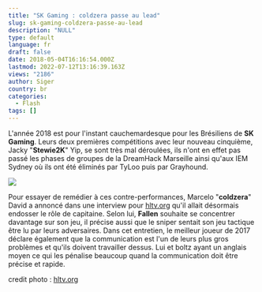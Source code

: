 ```yaml
---
title: "SK Gaming : coldzera passe au lead"
slug: sk-gaming-coldzera-passe-au-lead
description: "NULL"
type: default
language: fr
draft: false
date: 2018-05-04T16:16:54.000Z
lastmod: 2022-07-12T13:16:39.163Z
views: "2186"
author: Siger
country: br
categories:
  - Flash
tags: []
---
```

L'année 2018 est pour l'instant cauchemardesque pour les Brésiliens de **SK Gaming**. Leurs deux premières compétitions avec leur nouveau cinquième, Jacky "**Stewie2K**" Yip, se sont très mal déroulées, ils n'ont en effet pas passé les phases de groupes de la DreamHack Marseille ainsi qu'aux IEM Sydney où ils ont été éliminés par TyLoo puis par Grayhound.

![](/images/articles/5aec81a9b4f0d/images/2eheRyskwWncYoZwY0nKMW12LJrBnmRtzUtwv78u.jpeg)

Pour essayer de remédier à ces contre-performances, Marcelo "**coldzera**" David a annoncé dans une interview pour [hltv.org](https://www.hltv.org/news/23493/coldzera-we-are-going-to-change-the-igl-ill-take-the-role) qu'il allait désormais endosser le rôle de capitaine. Selon lui, **Fallen** souhaite se concentrer davantage sur son jeu, il précise aussi que le sniper sentait son jeu tactique être lu par leurs adversaires. Dans cet entretien, le meilleur joueur de 2017 déclare également que la communication est l'un de leurs plus gros problèmes et qu'ils doivent travailler dessus. Lui et boltz ayant un anglais moyen ce qui les pénalise beaucoup quand la communication doit être précise et rapide.

credit photo : [hltv.org](https://hltv.org)
